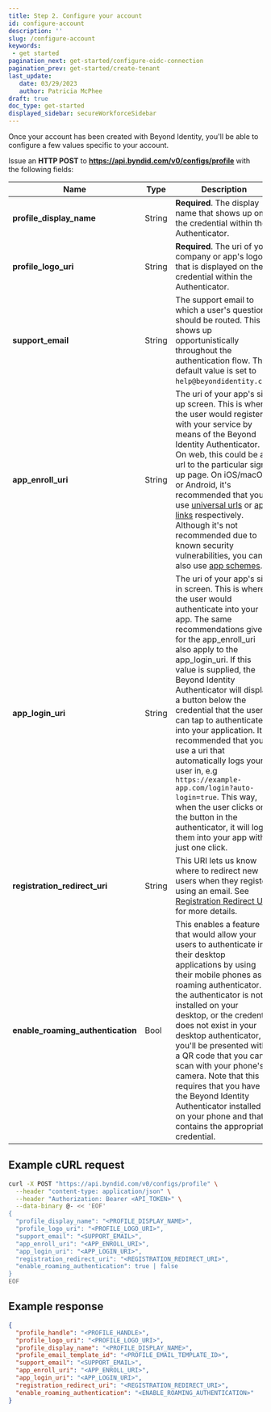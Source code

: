 ```yaml
---
title: Step 2. Configure your account
id: configure-account
description: ''
slug: /configure-account
keywords: 
 - get started
pagination_next: get-started/configure-oidc-connection
pagination_prev: get-started/create-tenant
last_update: 
   date: 03/29/2023
   author: Patricia McPhee
draft: true
doc_type: get-started
displayed_sidebar: secureWorkforceSidebar
---
```



Once your account has been created with Beyond Identity, you'll be able to configure a few values specific to your account. 

Issue an **HTTP POST** to **https://api.byndid.com/v0/configs/profile** with the following fields:

| Name | Type | Description	|
| --- | --- | --- |
| **profile_display_name** | String | **Required**. The display name that shows up on the credential within the Authenticator. |
| **profile_logo_uri** | String | **Required**. The uri of your company or app's logo that is displayed on the credential within the Authenticator.|
| **support_email** | String | The support email to which a user's questions should be routed. This shows up opportunistically throughout the authentication flow. The default value is set to `help@beyondidentity.com`.|
| **app_enroll_uri** | String | The uri of your app's sign up screen. This is where the user would register with your service by means of the Beyond Identity Authenticator. On web, this could be a url to the particular sign up page. On iOS/macOS or Android, it's recommended that you use [universal urls](https://developer.apple.com/documentation/xcode/allowing_apps_and_websites_to_link_to_your_content) or [app links](https://developer.android.com/training/app-links) respectively. Although it's not recommended due to known security vulnerabilities, you can also use [app schemes](https://developer.apple.com/documentation/xcode/allowing_apps_and_websites_to_link_to_your_content/defining_a_custom_url_scheme_for_your_app).|
| **app_login_uri** | String | The uri of your app's sign in screen. This is where the user would authenticate into your app. The same recommendations given for the app_enroll_uri also apply to the app_login_uri. If this value is supplied, the Beyond Identity Authenticator will display a button below the credential that the user can tap to authenticate into your application. It is recommended that you use a uri that automatically logs your user in, e.g `https://example-app.com/login?auto-login=true`. This way, when the user clicks on the button in the authenticator, it will log them into your app with just one click.|
| **registration_redirect_uri** | String | This URI lets us know where to redirect new users when they register using an email. See [Registration Redirect URI](/docs/secure-work/getting-started/registration-redirect-uri) for more details.|
| **enable_roaming_authentication** | Bool | This enables a feature that would allow your users to authenticate into their desktop applications by using their mobile phones as a roaming authenticator. If the authenticator is not installed on your desktop, or the credential does not exist in your desktop authenticator, you'll be presented with a QR code that you can scan with your phone's camera. Note that this requires that you have the Beyond Identity Authenticator installed on your phone and that it contains the appropriate credential.|


## Example cURL request

```bash
curl -X POST "https://api.byndid.com/v0/configs/profile" \
  --header "content-type: application/json" \
  --header "Authorization: Bearer <API_TOKEN>" \
  --data-binary @- << 'EOF'
{
  "profile_display_name": "<PROFILE_DISPLAY_NAME>",
  "profile_logo_uri": "<PROFILE_LOGO_URI>",
  "support_email": "<SUPPORT_EMAIL>",
  "app_enroll_uri": "<APP_ENROLL_URI>",
  "app_login_uri": "<APP_LOGIN_URI>",
  "registration_redirect_uri": "<REGISTRATION_REDIRECT_URI>",
  "enable_roaming_authentication": true | false
}
EOF
```

## Example response

```json
{
  "profile_handle": "<PROFILE_HANDLE>",
  "profile_logo_uri": "<PROFILE_LOGO_URI>",
  "profile_display_name": "<PROFILE_DISPLAY_NAME>",
  "profile_email_template_id": "<PROFILE_EMAIL_TEMPLATE_ID>",
  "support_email": "<SUPPORT_EMAIL>",
  "app_enroll_uri": "<APP_ENROLL_URI>",
  "app_login_uri": "<APP_LOGIN_URI>",
  "registration_redirect_uri": "<REGISTRATION_REDIRECT_URI>",
  "enable_roaming_authentication": "<ENABLE_ROAMING_AUTHENTICATION>"
}